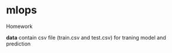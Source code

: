 # mlops
Homework 

**data** contain csv file (train.csv and test.csv) for traning model and prediction
